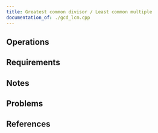```yaml
---
title: Greatest common divisor / Least common multiple
documentation_of: ./gcd_lcm.cpp
---
```


## Operations

## Requirements

## Notes

## Problems

## References
